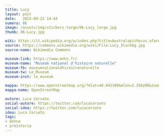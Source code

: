 ```yaml
---
title: Lucy
layout: post
date:   2015-09-22 14:44
numero: 06
image: /assets/img/stickers-large/06-Lucy_large.jpg
thumb: 06-Lucy.jpg

wiki: https://it.wikipedia.org/w/index.php?title=Australopithecus_afarensis&redirect=no#Lucy
source: https://commons.wikimedia.org/wiki/File:Lucy_blackbg.jpg
source-name: Wikimedia Commons

museum-link: https://www.mnhn.fr/
museum-name: "Muséum national d'histoire naturelle"
museum-fb: museumnationaldhistoirenaturelle
museum-tw: Le_Museum
museum-inst: le_museum

mappa: https://www.openstreetmap.org/?mlat=48.842109&mlon=2.356286&zoom=15#map=15/48.8421/2.3563
mappa-name: OpenStreetMap

autore: Luca Corsato
social-autore: https://twitter.com/lucacorsato
social-idea: https://twitter.com/lucacorsato
idea: Luca Corsato
tags:
- donna
- preistoria
---
```

